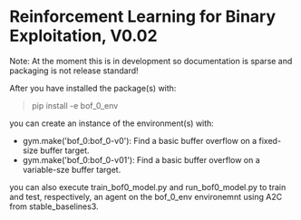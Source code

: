 # Reinforcement Learning for Binary Exploitation, V0.02

Note: At the moment this is in development so documentation is sparse and packaging is not release standard! 

After you have installed the package(s) with:

> pip install -e bof_0_env

you can create an instance of the environment(s) with:

 - gym.make('bof_0:bof_0-v0'): 	Find a basic buffer overflow on a fixed-size buffer target.
 - gym.make('bof_0:bof_0-v01'): Find a basic buffer overflow on a variable-sze buffer target.

you can also execute train_bof0_model.py and run_bof0_model.py to train and test, respectively, an agent on the bof_0_env environemnt using A2C from stable_baselines3.